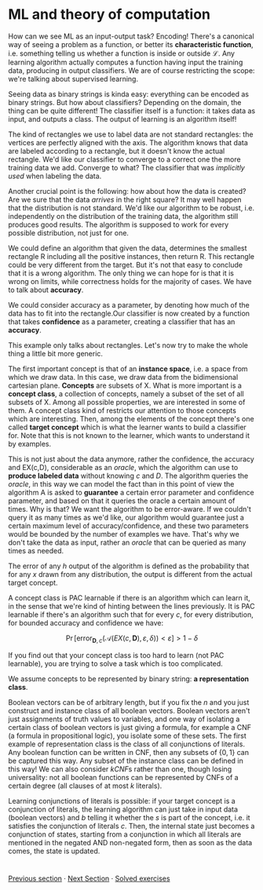 # ML and theory of computation

How can we see ML as an input-output task? Encoding! There's a canonical way of seeing a problem as a function, or better its **characteristic function**, i.e. something telling us whether a function is inside or outside $\mathcal{L}$. Any learning algorithm actually computes a function having input the training data, producing in output classifiers. We are of course restricting the scope: we're talking about supervised learning.

Seeing data as binary strings is kinda easy: everything can be encoded as binary strings. But how about classifiers? Depending on the domain, the thing can be quite different! The classifier itself is a function: it takes data as input, and outputs a class. The output of learning is an algorithm itself!

The kind of rectangles we use to label data are not standard rectangles: the vertices are perfectly aligned with the axis. The algorithm knows that data are labeled according to a rectangle, but it doesn't know the actual rectangle. We'd like our classifier to converge to a correct one the more training data we add. Converge to what? The classifier that was _implicitly used_ when labeling the data.

Another crucial point is the following: how about how the data is created? Are we sure that the data _arrives_ in the right square? It may well happen that the distribution is not standard. We'd like our algorithm to be robust, i.e. independently on the distribution of the training data, the algorithm still produces good results. The algorithm is supposed to work for every possible distribution, not just for one.

We could define an algorithm that given the data, determines the smallest rectangle R including all the positive instances, then return R. This rectangle could be very different from the target. But it's not that easy to conclude that it is a wrong algorithm. The only thing we can hope for is that it is wrong on limits, while correctness holds for the majority of cases. We have to talk about **accuracy**.

We could consider accuracy as a parameter, by denoting how much of the data has to fit into the rectangle.Our classifier is now created by a function that takes **confidence** as a parameter, creating a classifier that has an **accuracy**.

This example only talks about rectangles. Let's now try to make the whole thing a little bit more generic.

The first important concept is that of an **instance space**, i.e. a space from which we draw data. In this case, we draw data from the bidimensional cartesian plane. **Concepts** are subsets of X. What is more important is a **concept class**, a collection of concepts, namely a subset of the set of all subsets of X. Among all possible properties, we are interested in some of them. A concept class kind of restricts our attention to those concepts which are interesting. Then, among the elements of the concept there's one called **target concept** which is what the learner wants to build a classifier for. Note that this is not known to the learner, which wants to understand it by examples.

This is not just about the data anymore, rather the confidence, the accuracy and EX(c,D), considerable as an _oracle_, which the algorithm can use to **produce labeled data** without knowing $c$ and $D$.
The algorithm queries the _oracle_, in this way we can model the fact than in this point of view the algorithm A is asked to **guarantee** a certain error parameter and confidence parameter, and based on that it queries the oracle a certain amount of times. Why is that? We want the algorithm to be error-aware.
If we couldn't query it as many times as we'd like, our algorithm would guarantee just a certain maximum level of accuracy/confidence, and these two parameters would be bounded by the number of examples we have. That's why we don't take the data as input, rather an _oracle_ that can be queried as many times as needed.

The error of any $h$ output of the algorithm is defined as the probability that for any $x$ drawn from any distribution, the output is different from the actual target concept.

A concept class is PAC learnable if there is an algorithm which can learn it, in the sense that we're kind of hinting between the lines previously. It is PAC learnable if there's an algorithm such that for every $c$, for every distribution, for bounded accuracy and confidence we have:

$$
\operatorname{Pr}\left[\operatorname{error}_{\mathbf{D}, c}(\mathcal{A}(E X(c, \mathbf{D}), \varepsilon, \delta))<\varepsilon\right]>1-\delta
$$

If you find out that your concept class is too hard to learn (not PAC learnable), you are trying to solve a task which is too complicated.

We assume concepts to be represented by binary string: **a representation class**.

Boolean vectors can be of arbitrary length, but if you fix the $n$ and you just construct and instance class of all boolean vectors. Boolean vectors aren't just assignments of truth values to variables, and one way of isolating a certain class of boolean vectors is just giving a formula, for example a CNF (a formula in propositional logic), you isolate some of these sets. The first example of representation class is the class of all conjunctions of literals. Any boolean function can be written in CNF, then any subsets of $\{0,1\}$ can be captured this way. Any subset of the instance class can be defined in this way! We can also consider $kCNF$s rather than one, though losing universality: not all boolean functions can be represented by CNFs of a certain degree (all clauses of at most $k$ literals).

Learning conjunctions of literals is possible: if your target concept is a conjunction of literals, the learning algorithm can just take in input data (boolean vectors) and $b$ telling it whether the $s$ is part of the concept, i.e. it satisfies the conjunction of literals $c$. Then, the internal state just becomes a conjunction of states, starting from a conjunction in which all literals are mentioned in the negated AND non-negated form, then as soon as the data comes, the state is updated.

#

[Previous section](4%20-%20Between%20feasible%20and%20unfeasible.md) · [Next Section](6%20-%20Computational%20Learning%20Theory.md) · [Solved exercises](Solved%20Exercises.md)
